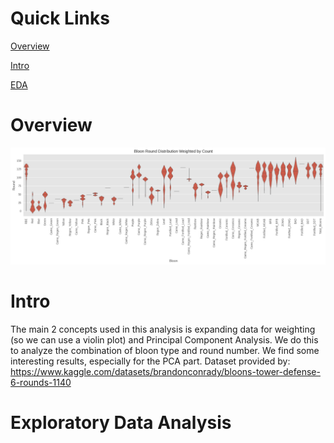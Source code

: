 # Quick Links
[Overview](#overview)

[Intro](#Intro)

[EDA](#exploratory-data-analysis)

# Overview

![Violin Plot](Violplot.png)

# Intro

The main 2 concepts used in this analysis is expanding data for weighting (so we can use a violin plot) and Principal Component Analysis. We do this to analyze the combination of bloon type and round number. We find some interesting results, especially for the PCA part. Dataset provided by: https://www.kaggle.com/datasets/brandonconrady/bloons-tower-defense-6-rounds-1140

# Exploratory Data Analysis



